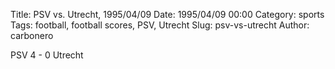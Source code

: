 Title: PSV vs. Utrecht, 1995/04/09
Date: 1995/04/09 00:00
Category: sports
Tags: football, football scores, PSV, Utrecht
Slug: psv-vs-utrecht
Author: carbonero


PSV 4 - 0 Utrecht
